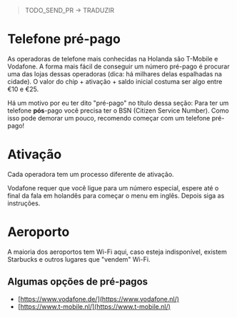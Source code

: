 > TODO_SEND_PR -> TRADUZIR

# Telefone pré-pago

As operadoras de telefone mais conhecidas na Holanda são T-Mobile e Vodafone. A forma mais fácil de conseguir um número pré-pago é procurar uma das lojas dessas operadoras (dica: há milhares delas espalhadas na cidade). O valor do chip + ativação + saldo inicial costuma ser algo entre €10 e €25.

Há um motivo por eu ter dito "pré-pago" no título dessa seção:
Para ter um telefone **pós**-pago você precisa ter o BSN (Citizen Service Number). Como isso pode demorar um pouco, recomendo começar com um telefone pré-pago!

# Ativação

Cada operadora tem um processo diferente de ativação.

Vodafone requer que você ligue para um número especial, espere até o final da fala em holandês para começar o menu em inglês. Depois siga as instruções.

# Aeroporto

A maioria dos aeroportos tem Wi-Fi aqui, caso esteja indisponível, existem Starbucks e outros lugares que "vendem" Wi-Fi.

## Algumas opções de pré-pagos

- [https://www.vodafone.de/](https://www.vodafone.nl/)
- [https://www.t-mobile.nl/](https://www.t-mobile.nl/)
